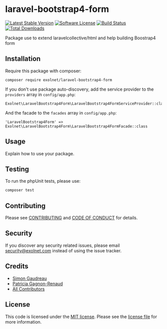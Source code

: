 # laravel-bootstrap4-form

[![Latest Stable Version](https://poser.pugx.org/eXolnet/laravel-bootstrap4-form/v/stable?format=flat-square)](https://packagist.org/packages/eXolnet/laravel-bootstrap4-form)
[![Software License](https://img.shields.io/badge/license-MIT-brightgreen.svg?style=flat-square)](LICENSE)
[![Build Status](https://img.shields.io/travis/eXolnet/laravel-bootstrap4-form/master.svg?style=flat-square)](https://travis-ci.org/eXolnet/laravel-bootstrap4-form)
[![Total Downloads](https://img.shields.io/packagist/dt/eXolnet/laravel-bootstrap4-form.svg?style=flat-square)](https://packagist.org/packages/eXolnet/laravel-bootstrap4-form)

Package use to extend laravelcollective/html and help building Boostrap4 form

## Installation

Require this package with composer:

```
composer require exolnet/laravel-bootstrap4-form
```

If you don't use package auto-discovery, add the service provider to the ``providers`` array in `config/app.php`:

```
Exolnet\LaravelBootstrap4Form\LaravelBootstrap4FormServiceProvider::class
```

And the facade to the ``facades`` array in `config/app.php`: 

```
'LaravelBootstrap4Form' => Exolnet\LaravelBootstrap4Form\LaravelBootstrap4FormFacade::class
```

## Usage

Explain how to use your package.

## Testing

To run the phpUnit tests, please use:

``` bash
composer test
```

## Contributing

Please see [CONTRIBUTING](CONTRIBUTING.md) and [CODE OF CONDUCT](CODE_OF_CONDUCT.md) for details.

## Security

If you discover any security related issues, please email security@exolnet.com instead of using the issue tracker.

## Credits

- [Simon Gaudreau](https://github.com/Gandhi11)
- [Patricia Gagnon-Renaud](https://github.com/pgrenaud)
- [All Contributors](../../contributors)

## License

This code is licensed under the [MIT license](http://choosealicense.com/licenses/mit/). 
Please see the [license file](LICENSE) for more information.

